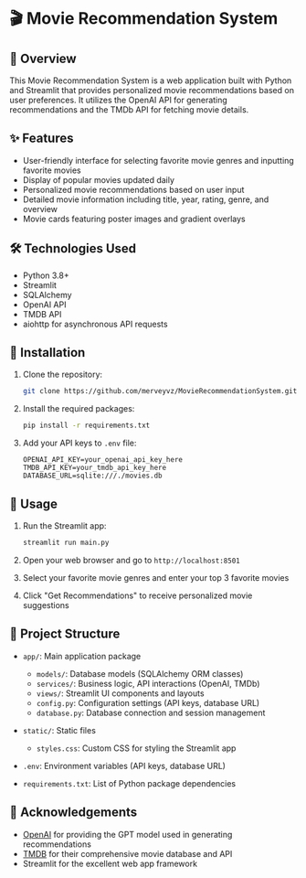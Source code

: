 # 🎬 Movie Recommendation System

## 📝 Overview

This Movie Recommendation System is a web application built with Python and Streamlit that provides personalized movie recommendations based on user preferences. It utilizes the OpenAI API for generating recommendations and the TMDb API for fetching movie details.

## ✨ Features

- User-friendly interface for selecting favorite movie genres and inputting favorite movies
- Display of popular movies updated daily
- Personalized movie recommendations based on user input
- Detailed movie information including title, year, rating, genre, and overview
- Movie cards featuring poster images and gradient overlays

## 🛠️ Technologies Used

- Python 3.8+
- Streamlit
- SQLAlchemy
- OpenAI API
- TMDB API
- aiohttp for asynchronous API requests

## 🚀 Installation

1. Clone the repository:
   ``` bash
   git clone https://github.com/merveyvz/MovieRecommendationSystem.git

   ```
2. Install the required packages:
   ``` bash
   pip install -r requirements.txt
   ```

3. Add your API keys to `.env` file:
   ```
   OPENAI_API_KEY=your_openai_api_key_here
   TMDB_API_KEY=your_tmdb_api_key_here
   DATABASE_URL=sqlite:///./movies.db
   ```

## 📖 Usage

1. Run the Streamlit app:
   ``` bash
   streamlit run main.py
   ```

2. Open your web browser and go to `http://localhost:8501`

3. Select your favorite movie genres and enter your top 3 favorite movies

4. Click "Get Recommendations" to receive personalized movie suggestions

## 📁 Project Structure

- `app/`: Main application package
  - `models/`: Database models (SQLAlchemy ORM classes)
  - `services/`: Business logic, API interactions (OpenAI, TMDb)
  - `views/`: Streamlit UI components and layouts
  - `config.py`: Configuration settings (API keys, database URL)
  - `database.py`: Database connection and session management

- `static/`: Static files
  - `styles.css`: Custom CSS for styling the Streamlit app

- `.env`: Environment variables (API keys, database URL)

- `requirements.txt`: List of Python package dependencies


## 🙏 Acknowledgements

- [OpenAI](https://platform.openai.com/docs/overview) for providing the GPT model used in generating recommendations
- [TMDB](https://developer.themoviedb.org/reference/intro/getting-started) for their comprehensive movie database and API
- Streamlit for the excellent web app framework
